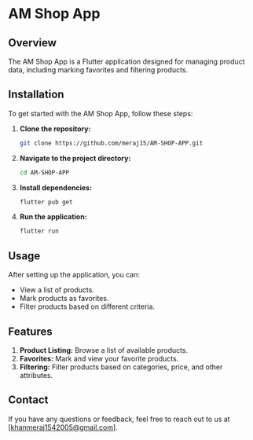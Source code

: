 # AM Shop App

## Overview
The AM Shop App is a Flutter application designed for managing product data, including marking favorites and filtering products.

## Installation

To get started with the AM Shop App, follow these steps:

1. **Clone the repository:**
    ```sh
    git clone https://github.com/meraj15/AM-SHOP-APP.git
    ```
2. **Navigate to the project directory:**
    ```sh
    cd AM-SHOP-APP
    ```
3. **Install dependencies:**
    ```sh
    flutter pub get
    ```
4. **Run the application:**
    ```sh
    flutter run
    ```

## Usage

After setting up the application, you can:

- View a list of products.
- Mark products as favorites.
- Filter products based on different criteria.

## Features

1. **Product Listing:** Browse a list of available products.
2. **Favorites:** Mark and view your favorite products.
3. **Filtering:** Filter products based on categories, price, and other attributes.

## Contact

If you have any questions or feedback, feel free to reach out to us at [khanmeraj1542005@gmail.com].
